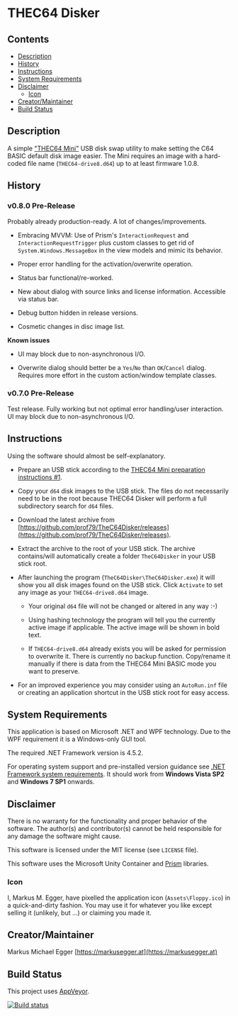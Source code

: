# THEC64 Disker

## Contents

* [Description](#description)
* [History](#history)
* [Instructions](#instructions)
* [System Requirements](#systemrequirements)
* [Disclaimer](#disclaimer)
    * [Icon](#icon)
* [Creator/Maintainer](#creatormaintainer)
* [Build Status](#buildstatus)


## Description

A simple ["THEC64 Mini"](https://thec64.com) USB disk swap utility to make setting the C64 BASIC default disk image easier. The Mini requires an image with a hard-coded file name (`THEC64-drive8.d64`) up to at least firmware 1.0.8.


## History

### v0.8.0 Pre-Release

Probably already production-ready. A lot of changes/improvements.

* Embracing MVVM: Use of Prism's `InteractionRequest` and `InteractionRequestTrigger` plus custom classes to get rid of `System.Windows.MessageBox` in the view models and mimic its behavior.

* Proper error handling for the activation/overwrite operation.

* Status bar functional/re-worked.

* New about dialog with source links and license information. Accessible via status bar.

* Debug button hidden in release versions.

* Cosmetic changes in disc image list.

**Known issues**

* UI may block due to non-asynchronous I/O.

* Overwrite dialog should better be a `Yes`/`No` than `OK`/`Cancel` dialog. Requires more effort in the custom action/window template classes.

### v0.7.0 Pre-Release

Test release. Fully working but not optimal error handling/user interaction. UI may block due to non-asynchronous I/O.


## Instructions
Using the software should almost be self-explanatory.

* Prepare an USB stick according to the [THEC64 Mini preparation instructions #1](https://thec64.com/loading-other-programs/).

* Copy your `d64` disk images to the USB stick. The files do not necessarily need to be in the root because THEC64 Disker will perform a full subdirectory search for `d64` files.

* Download the latest archive from [https://github.com/prof79/TheC64Disker/releases](https://github.com/prof79/TheC64Disker/releases).

* Extract the archive to the root of your USB stick. The archive contains/will automatically create a folder `TheC64Disker` in your USB stick root.

* After launching the program (`TheC64Disker\TheC64Disker.exe`) it will show you all disk images found on the USB stick. Click `Activate` to set any image as your `THEC64-drive8.d64` image.

  * Your original `d64` file will not be changed or altered in any way :-)

  * Using hashing technology the program will tell you the currently active image if applicable. The active image will be shown in bold text.

  * If `THEC64-drive8.d64` already exists you will be asked for permission to overwrite it. There is currently no backup function. Copy/rename it manually if there is data from the THEC64 Mini BASIC mode you want to preserve.

* For an improved experience you may consider using an `AutoRun.inf` file or creating an application shortcut in the USB stick root for easy access.


## System Requirements

This application is based on Microsoft .NET and WPF technology. Due to the WPF requirement it is a Windows-only GUI tool.

The required .NET Framework version is 4.5.2.

For operating system support and pre-installed version guidance see [.NET Framework system requirements](https://docs.microsoft.com/en-us/dotnet/framework/get-started/system-requirements). It should work from **Windows Vista SP2** and **Windows 7 SP1** onwards.


## Disclaimer
There is no warranty for the functionality and proper behavior of the software. The author(s) and contributor(s) cannot be held responsible for any damage the software might cause.

This software is licensed under the MIT license (see `LICENSE` file).

This software uses the Microsoft Unity Container and [Prism](http://prismlibrary.com) libraries.

### Icon
I, Markus M. Egger, have pixelled the application icon (`Assets\Floppy.ico`) in a quick-and-dirty fashion. You may use it for whatever you like except selling it (unlikely, but ...) or claiming you made it.


## Creator/Maintainer

Markus Michael Egger [https://markusegger.at](https://markusegger.at)


## Build Status

This project uses [AppVeyor](https://appveyor.com).

[![Build status](https://ci.appveyor.com/api/projects/status/626fgs0ml7bs8j00?svg=true)](https://ci.appveyor.com/project/prof79/thec64disker)
